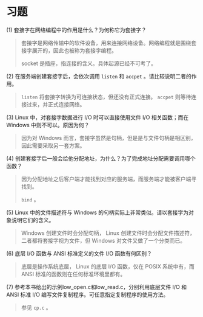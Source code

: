 # 习题

(1) 套接字在网络编程中的作用是什么？为何称它为套接字？

> 套接字是网络传输中的软件设备，用来连接网络设备。网络编程就是围绕套接字展开的，因此也被称为套接字编程。
>
> socket 是插座，指连接的含义。具体起源已经不可考了。

(2) 在服务端创建套接字后，会依次调用 `listen` 和 `accpet` 。请比较说明二者的作用。

> `listen` 将套接字转换为可连接状态，但还没有正式连接。 `accpet` 则等待连接过来，并正式连接网络。

(3) Linux 中，对套接字数据进行 I/O 时可以直接使用文件 I/O 相关函数；而在 Windows 中则不可以。原因为何？

> 因为对 Windows 而言，套接字虽然是句柄，但是是与文件句柄是相区别，因此需要采取另一套方案。

(4) 创建套接字后一般会给他分配地址，为什么？为了完成地址分配需要调用哪个函数？

> 因为分配地址之后客户端才能找到对应的服务端，而服务端才能被客户端寻找到。
>
> `bind` 。

(5) Linux 中的文件描述符与 Windows 的句柄实际上非常类似。请以套接字为对象说明它们的含义。

> Windows 创建文件时会分配句柄， Linux 创建文件时会分配文件描述符，二者都将套接字视为文件，但 Windows 对文件又做了一个分类而已。

(6) 底层 I/O 函数与 ANSI 标准定义的文件 I/O 函数有何区别？

> 底层是操作系统底层， Linux 的底层 I/O 函数，仅在 POSIX 系统中有，而 ANSI 标准的函数则在任何标准环境里都有。

(7) 参考本书给出的示例low_open.c和low_read.c，分别利用底层文件 I/O 和 ANSI 标准 I/O 编写文件复制程序。可任意指定复制程序的使用方法。

> 参见 `cp.c` 。
